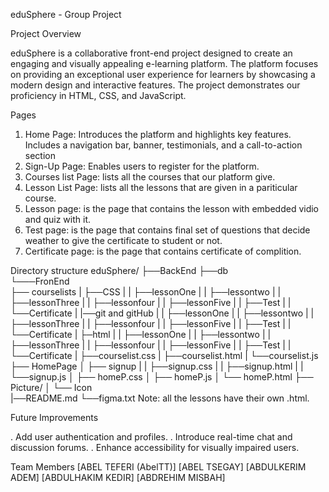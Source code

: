 eduSphere - Group Project
  
  Project Overview
  
  eduSphere is a collaborative front-end project designed to create an engaging and visually appealing e-learning platform.
  The platform focuses on providing an exceptional user experience for learners by showcasing a modern design and interactive features. 
  The project demonstrates our proficiency in HTML, CSS, and JavaScript.
  
  Pages

  1. Home Page:
      Introduces the platform and highlights key features.
      Includes a navigation bar, banner, testimonials, and a call-to-action section
  2. Sign-Up Page:
      Enables users to register for the platform.
  3. Courses list Page:
       lists all the courses that our platform give.  
  4. Lesson List Page:
       lists all the lessons that are given in a pariticular course.
  5. Lesson page:
        is the page that contains the lesson with embedded vidio and quiz with it.
  6. Test page:
       is the page that contains final set of questions that decide weather to give the certificate to student or not.  
  7. Certificate page:
        is the page that contains certificate of complition.

  Directory structure
        eduSphere/
                  ├──BackEnd
                  ├──db       
                  └───FronEnd               
                         ├── courselists
                         |   ├──CSS
                         |   |     ├──lessonOne
                         |   |    ├──lessontwo
                         |   |     ├──lessonThree
                         |   |     ├──lessonfour
                         |   |     ├──lessonFive 
                         |   |     ├──Test
                         |   |     └──Certificate
                         |   |──git and gitHub
                         |   |     ├──lessonOne
                         |   |     ├──lessontwo
                         |   |     ├──lessonThree
                         |   |     ├──lessonfour
                         |   |     ├──lessonFive 
                         |   |     ├──Test
                         |   |     └──Certificate
                         |   ├─html
                         |   |     ├──lessonOne
                         |   |     ├──lessontwo
                         |   |     ├──lessonThree
                         |   |     ├──lessonfour
                         |   |     ├──lessonFive 
                         |   |     ├──Test
                         |   |     └──Certificate
                         |   ├──courselist.css
                         |   ├──courselist.html
                         |   └──courselist.js
                         ├── HomePage
                         │   ├── signup
                         |   |     ├──signup.css
                         |   |     ├──signup.html
                         |   |     └──signup.js
                         │   ├── homeP.css
                         │   ├── homeP.js
                         │   └── homeP.html
                         ├── Picture/
                         │   └── Icon   
                         |──README.md
                         └──figma.txt 
                  Note: all the lessons have their own .html. 
  
  Future Improvements

  . Add user authentication and profiles.
  . Introduce real-time chat and discussion forums.
  . Enhance accessibility for visually impaired users.
  
  Team Members
    [ABEL TEFERI (AbelTT)]
    [ABEL TSEGAY]
    [ABDULKERIM ADEM]
    [ABDULHAKIM KEDIR]
    [ABDREHIM MISBAH]
    
